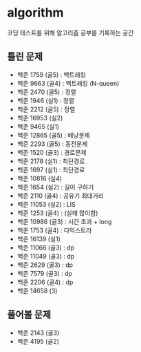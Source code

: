 # algorithm
코딩 테스트를 위해 알고리즘 공부를 기록하는 공간

## 틀린 문제
- 백준 1759 (골5) : 백트래킹
- 백준 9663 (골4) : 백트래킹 (N-queen)
- 백준 2470 (골5) : 정렬
- 백준 1946 (실1) : 정렬
- 백준 2212 (골5) : 정렬
- 백준 16953 (실2)
- 백준 9465 (실1)
- 백준 12865 (골5) : 배낭문제
- 백준 2293 (골5) : 동전문제
- 백준 1520 (골3) : 경로문제
- 백준 2178 (실1) : 최단경로
- 백준 1697 (실1) : 최단경로
- 백준 10816 (실4)
- 백준 1654 (실2) : 길이 구하기
- 백준 2110 (골4) : 공유기 최대거리
- 백준 11053 (실2) : LIS
- 백준 1253 (골4) : (실패 많이함)
- 백준 10986 (골3) : 시간 초과 + long
- 백준 1753 (골4) : 다익스트라
- 백준 16139 (실1)
- 백준 11066 (골3) : dp
- 백준 11049 (골3) : dp
- 백준 2629 (골3) : dp
- 백준 7579 (골3) : dp
- 백준 2206 (골4) : dp
- 백준 14658 (3)

## 풀어볼 문제
- 백준 2143 (골3)
- 백준 4195 (골2)